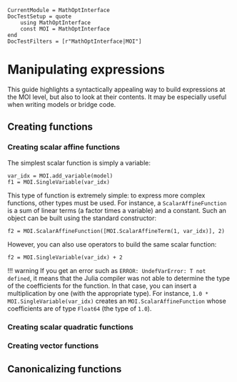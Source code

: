 ```@meta
CurrentModule = MathOptInterface
DocTestSetup = quote
    using MathOptInterface
    const MOI = MathOptInterface
end
DocTestFilters = [r"MathOptInterface|MOI"]
```

# Manipulating expressions

This guide highlights a syntactically appealing way to build expressions at the
MOI level, but also to look at their contents. It may be especially useful
when writing models or bridge code.

## Creating functions

### Creating scalar affine functions

The simplest scalar function is simply a variable: 

```
var_idx = MOI.add_variable(model)
f1 = MOI.SingleVariable(var_idx)
```

This type of function is extremely simple: to express more complex functions, 
other types must be used. For instance, a `ScalarAffineFunction` is a sum of 
linear terms (a factor times a variable) and a constant. Such an object can be 
built using the standard constructor: 

```
f2 = MOI.ScalarAffineFunction([MOI.ScalarAffineTerm(1, var_idx)], 2)
```

However, you can also use operators to build the same scalar function: 

```
f2 = MOI.SingleVariable(var_idx) + 2
```

!!! warning
    If you get an error such as `ERROR: UndefVarError: T not defined`, it means 
    that the Julia compiler was not able to determine the type of the 
    coefficients for the function. In that case, you can insert a 
    multiplication by one (with the appropriate type). For instance,
    `1.0 * MOI.SingleVariable(var_idx)` creates an `MOI.ScalarAffineFunction`
    whose coefficients are of type `Float64` (the type of `1.0`).

### Creating scalar quadratic functions

### Creating vector functions

## Canonicalizing functions
